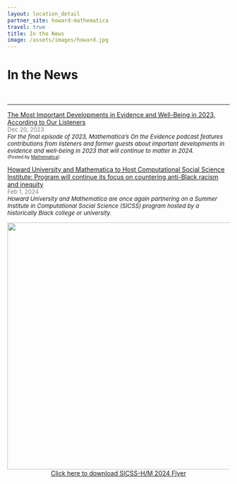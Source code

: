 ```yaml
---
layout: location_detail
partner_site: howard-mathematica
travel: true
title: In the News
image: /assets/images/howard.jpg
---
```


<h1 class="display-4">In the News</h1>
<br />

---
<u>The Most Important Developments in Evidence and Well-Being in 2023, According to Our Listeners</u>
<br><font color="grey"><font size="2">Dec 20, 2023</font></font> 
<br><i><font size = "2">For the final episode of 2023, Mathematica’s On the Evidence podcast features contributions from listeners and former guests about important developments in evidence and well-being in 2023 that will continue to matter in 2024.</font></i>
<br><font size = "1">(Posted by <a href="https://www.mathematica.org/blogs/the-most-important-developments-in-evidence-and-well-being-in-2023-according-to-our-listeners">Mathematica</a>)</font>

<u>Howard University and Mathematica to Host Computational Social Science Institute: Program will continue its focus on countering anti-Black racism and inequity</u>
<br><font color="grey"><font size="2">Feb 1, 2024</font></font> 
<br><i><font size = "2">Howard University and Mathematica are once again partnering on a Summer Institute in Computational Social Science (SICSS) program hosted by a historically Black college or university.</font></i>
<p align="center">
  <img width="560" src="/assets/images/assets/images/SICSS_HOWARD_MATHEMATICA_FLYER_2024_ROLLING-1.png
">
  <br><a href="https://github.com/compsocialscience/summer-institute/assets/images/SICSS_HOWARD_MATHEMATICA_FLYER_2024_ROLLING.pdf" target="_blank" download>Click here to download SICSS-H/M 2024 Flyer</a>
</p>

